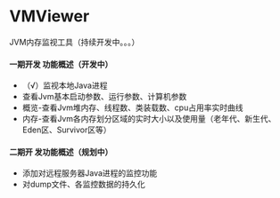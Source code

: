 # VMViewer
JVM内存监视工具（持续开发中。。。）

#### 一期开发 功能概述（开发中）
* （√）监视本地Java进程
* 查看Jvm基本启动参数、运行参数、计算机参数
* 概览-查看Jvm堆内存、线程数、类装载数、cpu占用率实时曲线
* 内存-查看Jvm各内存划分区域的实时大小以及使用量（老年代、新生代、Eden区、Survivor区等）

#### 二期开 发功能概述（规划中）
* 添加对远程服务器Java进程的监控功能
* 对dump文件、各监控数据的持久化
